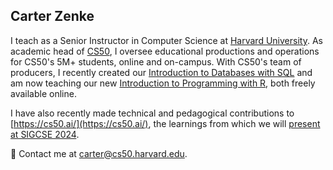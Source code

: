 ## Carter Zenke

I teach as a Senior Instructor in Computer Science at [Harvard University](https://www.harvard.edu). As academic head of [CS50](https://cs50.harvard.edu/), I oversee educational productions and operations for CS50's 5M+ students, online and on-campus. With CS50's team of producers, I recently created our [Introduction to Databases with SQL](https://cs50.harvard.edu/sql) and am now teaching our new [Introduction to Programming with R](https://cs50.harvard.edu/r), both freely available online.

I have also recently made technical and pedagogical contributions to [https://cs50.ai/](https://cs50.ai/), the learnings from which we will [present at SIGCSE 2024](https://cs.harvard.edu/malan/publications/V1fp0567-liu.pdf).

👋 Contact me at <carter@cs50.harvard.edu>.

